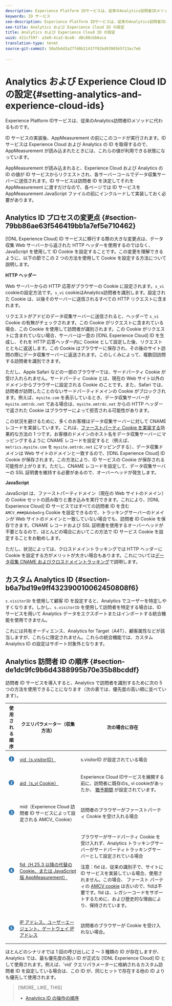 ```yaml
---
description: Experience Platform IDサービスは、従来のAnalytics訪問者IDメソッドに代わるものです。
keywords: ID サービス
seo-description: Experience Platform IDサービスは、従来のAnalytics訪問者IDメソッドに代わるものです。
seo-title: Analytics および Experience Cloud ID の設定
title: Analytics および Experience Cloud ID の設定
uuid: 421cf597- a3e0-4ca3-8ce8- d0c80cbb6aca
translation-type: tm+mt
source-git-commit: 50a5b4d3a27fd8b21437f02bd9390565f23ac7e6

---
```



# Analytics および Experience Cloud ID の設定{#setting-analytics-and-experience-cloud-ids}

Experience Platform IDサービスは、従来のAnalytics訪問者IDメソッドに代わるものです。

ID サービスの実装後、AppMeasurement の前にこのコードが実行されます。ID サービスは Experience Cloud および Analytics の ID を取得するので、AppMeasurement が読み込まれたときには、これらの値が利用できる状態になっています。

AppMeasurement が読み込まれると、Experience Cloud および Analytics の ID の値が ID サービスからリクエストされ、各サーバーコールでデータ収集サーバーに送信されます。ID サービスは訪問者 ID を決定してそれを AppMeasurement に渡すだけなので、各ページでは ID サービスを AppMeasurement JavaScript ファイルの前にインクルードして実装しておく必要があります。

## Analytics ID プロセスの変更点 {#section-79bb86ae63f546419bb1a7ef5e710462}

[!DNL Experience Cloud] ID サービスに移行する際の大きな変更点は、データ収集 Web サーバーから返された HTTP ヘッダーを使用するのではなく、JavaScript を使用して ID Cookie を設定することです。この変更を理解できるように、以下の節でこの 2 つの方法を使用して Cookie を設定する方法について説明します。

**HTTP ヘッダー**

Web サーバーからの HTTP 応答がブラウザーの Cookie に設定されます。`s_vi` cookieの設定方法です。`s_vi` cookieはAnalytics訪問者を識別します。設定された Cookie は、以後そのサーバーに送信されるすべての HTTP リクエストに含まれます。

リクエストがアドビのデータ収集サーバーに送信されると、ヘッダーで `s_vi` Cookie の有無がチェックされます。この Cookie がリクエストに含まれている場合、この Cookie を使用して訪問者が識別されます。この Cookie がリクエストに含まれていない場合、サーバーは一意の [!DNL Experience Cloud] ID を生成し、それを HTTP 応答ヘッダー内に Cookie として設定した後、リクエストとともに返送します。この Cookie はブラウザーに保存され、その後のサイト訪問の際にデータ収集サーバーに返送されます。このしくみによって、複数回訪問する訪問者を識別できます。

ただし、Apple Safari などの一部のブラウザーでは、サードパーティ Cookie が受け入れられません。サードパーティ Cookie とは、現在の Web サイト以外のドメインからブラウザーに設定される Cookie のことです。また、Safari では、訪問者が訪問したことのないサードパーティドメインの Cookie がブロックされます。例えば、`mysite.com` を表示しているとき、データ収集サーバーが `mysite.omtrdc.net` である場合は、`mysite.omtrdc.net` からの HTTP ヘッダーで返された Cookie はブラウザーによって拒否される可能性があります。

この状況を避けるために、多くのお客様はデータ収集サーバーに対して CNAME レコードを実装しています。これは、[ファーストパーティ Cookie を実装する](https://marketing.adobe.com/resources/help/en_US/whitepapers/first_party_cookies/)効果的な方法の 1 つです。お客様のドメインのホスト名をデータ収集サーバーにマッピングするように CNAME レコードを設定すると（例えば、`metrics.mysite.com` を `mysite.omtrdc.net` にマッピングする）、データ収集ドメインは Web サイトのドメインと一致するので、[!DNL Experience Cloud] ID Cookie が保存されます。この方法により、ID サービスの Cookie が保存される可能性が上がります。ただし、CNAME レコードを設定して、データ収集サーバーの SSL 証明書を維持する必要があるので、オーバーヘッドが発生します。

**JavaScript**

JavaScript は、ファーストパーティドメイン（現在の Web サイトのドメイン）の Cookie セットの読み取りと書き込みを実行できます。これにより、[!DNL Experience Cloud] ID サービスではすべての訪問者 ID を含む `AMCV_###@AdobeOrg` Cookie を設定できるので、トラッキングサーバーのドメインが Web サイトのドメインと一致していない場合でも、訪問者 ID Cookie を保存できます。CNAME レコードおよび SSL 証明書を使用するオーバーヘッドが不要となるので、ほとんどの場合においてこの方法で ID サービス Cookie を設定することをお勧めします。

ただし、状況によっては、クロスドメイントラッキングでは HTTP ヘッダーに Cookie を設定する方がメリットが大きい場合もあります。これについては[データ収集 CNAME およびクロスドメイントラッキング](../../reference/analytics-reference/cname.md#concept-4df91f8a30ad4ec7a01eb943d579cc9d)で説明します。

## カスタム Analytics ID {#section-b6a7bd19e9ff432390010062450808f6}

`s.visitorID` を使用して顧客 ID を設定すると、Analytics でユーザーを特定しやすくなります。しかし、`s.visitorID` を使用して訪問者を特定する場合は、ID サービスを用いて Analytics データをエクスポートまたはインポートする統合機能を使用できません。

これには共有オーディエンス、Analytics for Target（A4T）、顧客属性などが該当しますが、これらに限定されません。これらの統合機能では、カスタム Analytics ID の設定はサポート対象外となります。

## Analytics 訪問者 ID の順序 {#section-de1dc9fc9b6d4388995b70e35b8bcddf}

訪問者 ID サービスを導入すると、Analytics で訪問者を識別するために次の 5 つの方法を使用できることになります（次の表では、優先度の高い順に並べています）。

<table id="table_D267D36451F643D1BB68AF6FEAA6AD1A"> 
 <thead> 
  <tr> 
   <th colname="col1" class="entry"> 使用される順序 </th> 
   <th colname="col2" class="entry"> クエリパラメーター（収集方法） </th> 
   <th colname="col3" class="entry"> 次の場合に存在 </th> 
  </tr> 
 </thead>
 <tbody> 
  <tr> 
   <td colname="col1"> <p> <img id="image_9F3E58898A1B4F40BBDEF5ADE362E55C" src="assets/step1_icon.png" /> </p> </td> 
   <td colname="col2"> <p> <a href="https://marketing.adobe.com/resources/help/en_US/sc/implement/?f=visid_custom" format="http" scope="external">vid（s.visitorID）</a> </p> </td> 
   <td colname="col3"> <p>s.visitorID が設定されている場合 </p> </td> 
  </tr> 
  <tr> 
   <td colname="col1"> <p> <img id="image_77A06981672745B6AEA8BB4D55911CCA" src="assets/step2_icon.png" /> </p> </td> 
   <td colname="col2"> <p> <a href="https://marketing.adobe.com/resources/help/en_US/sc/implement/?f=visid_analytics" format="http" scope="external">aid（s_vi Cookie）</a> </p> </td> 
   <td colname="col3"> <p><span class="keyword"> Experience Cloud</span> IDサービスを展開する前に、訪問者に既存のs_ vi cookieがあったか、 <a href="../../reference/analytics-reference/grace-period.md" format="dita" scope="local"> 猶予期間</a> が設定されています。 </p> </td> 
  </tr> 
  <tr> 
   <td colname="col1"> <p> <img id="image_0A950B1A6B004387AFEE8EED882739CB" src="assets/step3_icon.png" /> </p> </td> 
   <td colname="col2"> <p>mid（Experience Cloud 訪問者 ID サービスによって設定される AMCV_ Cookie） </p> </td> 
   <td colname="col3"> <p>訪問者のブラウザーがファーストパーティ Cookie を受け入れる場合 </p> </td> 
  </tr> 
  <tr> 
   <td colname="col1"> <p> <img id="image_6F0ED8FE3EF846CA8E6ECCC3C0070D85" src="assets/step4_icon.png" /> </p> </td> 
   <td colname="col2"> <p> <a href="https://marketing.adobe.com/resources/help/en_US/sc/implement/?f=visid_fallback" format="http" scope="external">fid（H.25.3 以降の代替の Cookie、または JavaScript 版 AppMeasurement）</a> </p> </td> 
   <td colname="col3"> <p>ブラウザーがサードパーティ Cookie を受け入れず、Analytics トラッキングサーバーがサードパーティトラッキングサーバーとして設定されている場合 </p> <p> <p>注意：<span class="codeph">fid</span> は、従来の識別子で、サイトに ID サービスを実装している場合、使用されません。この場合、 <span class="codeph"> ファースト</span> パーティの <a href="../../introduction/cookies.md" format="dita" scope="local"> AMCV cookie</a> は古いので、fidは不要です。fid は、レガシーコードをサポートするために、および歴史的な理由により、保持されています。 </p> </p> </td> 
  </tr> 
  <tr> 
   <td colname="col1"> <p> <img id="image_23D8C0EB69EC4084BC237B5B98C036F4" src="assets/step5_icon.png" /> </p> </td> 
   <td colname="col2"> <p> <a href="https://marketing.adobe.com/resources/help/en_US/sc/implement/?f=visid_fallback" format="http" scope="external"> IP アドレス、ユーザーエージェント、ゲートウェイ IP アドレス</a> </p> </td> 
   <td colname="col3"> <p>訪問者のブラウザーが Cookie を受け入れない場合。 </p> </td> 
  </tr> 
 </tbody> 
</table>

ほとんどのシナリオでは 1 回の呼び出しに 2 ～ 3 種類の ID が存在しますが、Analytics では、最も優先度の高い ID が正式な [!DNL Experience Cloud] ID として使用されます。例えば、&#39;vid&#39; クエリパラメーターに格納されるカスタム訪問者 ID を設定している場合は、この ID が、同じヒットで存在する他の ID よりも優先して使用されます。

>[!MORE_ LIKE_ THIS]
>
>* [Analytics ID の操作の順序](../../reference/analytics-reference/analytics-order-of-operations.md#concept-b92935b4fff545adb4773f3728bc15ef)

